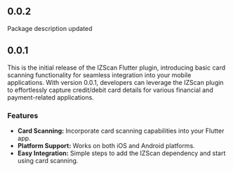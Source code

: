 ## 0.0.2
Package description updated

## 0.0.1
This is the initial release of the IZScan Flutter plugin, introducing basic card scanning functionality for seamless integration into your mobile applications. With version 0.0.1, developers can leverage the IZScan plugin to effortlessly capture credit/debit card details for various financial and payment-related applications.

### Features

- **Card Scanning:** Incorporate card scanning capabilities into your Flutter app.
- **Platform Support:** Works on both iOS and Android platforms.
- **Easy Integration:** Simple steps to add the IZScan dependency and start using card scanning.

